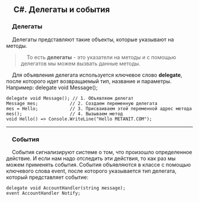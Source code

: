 ## &nbsp;&nbsp;&nbsp;&nbsp;С#. Делегаты и события
### &nbsp;&nbsp;&nbsp;&nbsp;Делегаты
&nbsp;&nbsp;&nbsp;&nbsp;Делегаты представляют такие объекты, которые указывают на методы.  

>&nbsp;&nbsp;&nbsp;&nbsp;То есть **делегаты** - это указатели на методы и с помощью делегатов мы можем вызвать данные методы.

&nbsp;&nbsp;&nbsp;&nbsp;Для объявления делегата используется ключевое слово **delegate**, после которого идет возвращаемый тип, название и параметры. Например: delegate void Message();
```
delegate void Message(); // 1. Объявляем делегат
Message mes;            // 2. Создаем переменную делегата
mes = Hello;            // 3. Присваиваем этой переменной адрес метода
mes();                  // 4. Вызываем метод
void Hello() => Console.WriteLine("Hello METANIT.COM");
```

---

### &nbsp;&nbsp;&nbsp;&nbsp;События

&nbsp;&nbsp;&nbsp;&nbsp;События сигнализируют системе о том, что произошло определенное действие. И если нам надо отследить эти действия, то как раз мы можем применять события.
События объявляются в классе с помощью ключевого слова event, после которого указывается тип делегата, который представляет событие:
```
delegate void AccountHandler(string message);
event AccountHandler Notify;
```
